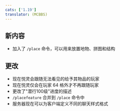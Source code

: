 ```yaml
---
cats: ['1.19']
translator: (MCBBS)
---
```

## 新内容
* 加入了 `/place` 命令，可以用来放置地物、拼图和结构

## 更改
* 现在悦灵会跟随无法看见的给予其物品的玩家
* 现在悦灵仅会在玩家 64 格外才不再跟随玩家
* 更改了"潜行100级"进度的描述
* `/placefeature` 合并到 `/place` 命令中
* 服务器现在可以为客户端定义不同的聊天样式格式